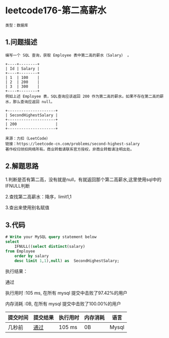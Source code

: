 # leetcode176-第二高薪水

`类型：数据库`

## 1.问题描述

```
编写一个 SQL 查询，获取 Employee 表中第二高的薪水（Salary） 。

+----+--------+
| Id | Salary |
+----+--------+
| 1  | 100    |
| 2  | 200    |
| 3  | 300    |
+----+--------+
例如上述 Employee 表，SQL查询应该返回 200 作为第二高的薪水。如果不存在第二高的薪水，那么查询应返回 null。

+---------------------+
| SecondHighestSalary |
+---------------------+
| 200                 |
+---------------------+

来源：力扣（LeetCode）
链接：https://leetcode-cn.com/problems/second-highest-salary
著作权归领扣网络所有。商业转载请联系官方授权，非商业转载请注明出处。
```

## 2.解题思路

1.判断是否有第二高，没有就是null，有就返回那个第二高薪水,这里使用sql中的IFNULL判断

2.查找第二高薪水：降序，limit1,1 

3.查出来使用别名赋值

## 3.代码

```sql
# Write your MySQL query statement below
select 
	IFNULL((select distinct(salary) 
from Employee 
	order by salary 
	desc limit 1,1),null) as  SecondHighestSalary;
```

执行结果：

通过

执行用时 :105 ms, 在所有 mysql 提交中击败了97.42%的用户

内存消耗 :0B, 在所有 mysql 提交中击败了100.00%的用户

| 提交时间 | 提交结果 | 执行用时 | 内存消耗 | 语言  |
| -------- | -------- | -------- | -------- | ----- |
| 几秒前   | [通过]() | 105 ms   | 0B       | Mysql |